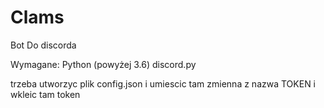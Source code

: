 # Clams

Bot Do discorda

Wymagane:
    Python (powyżej 3.6)
    discord.py
    
trzeba utworzyc plik config.json i umiescic tam zmienna z nazwa TOKEN i wkleic tam token
